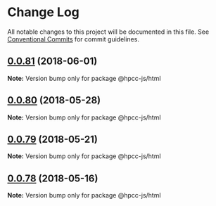# Change Log

All notable changes to this project will be documented in this file.
See [Conventional Commits](https://conventionalcommits.org) for commit guidelines.

<a name="0.0.81"></a>
## [0.0.81](https://github.com/hpcc-systems/Visualization/compare/@hpcc-js/html@0.0.80...@hpcc-js/html@0.0.81) (2018-06-01)




**Note:** Version bump only for package @hpcc-js/html

<a name="0.0.80"></a>
## [0.0.80](https://github.com/hpcc-systems/Visualization/compare/@hpcc-js/html@0.0.79...@hpcc-js/html@0.0.80) (2018-05-28)




**Note:** Version bump only for package @hpcc-js/html

<a name="0.0.79"></a>
## [0.0.79](https://github.com/hpcc-systems/Visualization/compare/@hpcc-js/html@0.0.78...@hpcc-js/html@0.0.79) (2018-05-21)




**Note:** Version bump only for package @hpcc-js/html

<a name="0.0.78"></a>
## [0.0.78](https://github.com/hpcc-systems/Visualization/compare/@hpcc-js/html@0.0.77...@hpcc-js/html@0.0.78) (2018-05-16)




**Note:** Version bump only for package @hpcc-js/html
